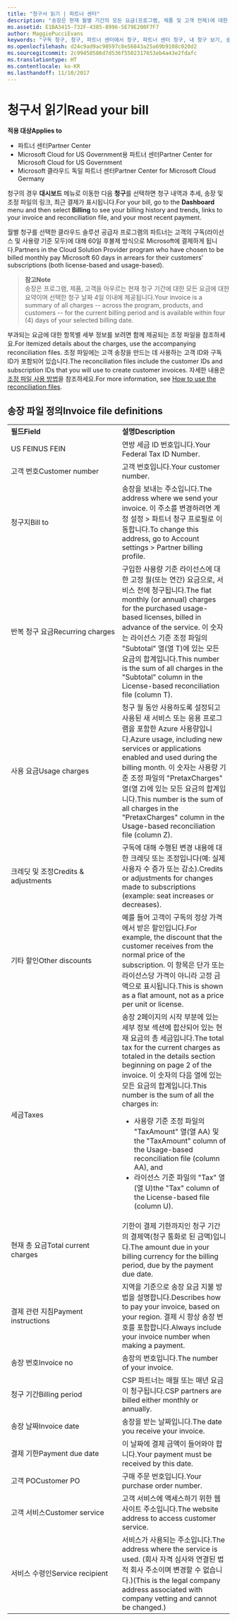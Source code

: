 ```yaml
---
title: "청구서 읽기 | 파트너 센터"
description: "송장은 현재 월별 기간의 모든 요금(프로그램, 제품 및 고객 전체)에 대한 요약입니다. 송장은 파트너 센터 대시보드에서 확인할 수 있습니다."
ms.assetid: E1BA3415-732F-4385-8996-5E79E200F7F7
author: MaggiePucciEvans
keywords: "구독 청구, 청구, 파트너 센터에서 청구, 파트너 센터 청구, 내 청구 보기, 송장, 파트너 센터 송장, CSP 송장, 내 청구서 위치"
ms.openlocfilehash: d24c9ad9ac90597c8e56843a25a69b9108c020d2
ms.sourcegitcommit: 2c99458586d7d536f5502317653eb4a43e2fdafc
ms.translationtype: HT
ms.contentlocale: ko-KR
ms.lasthandoff: 11/10/2017
---
```

# <a name="read-your-bill"></a><span data-ttu-id="a528b-105">청구서 읽기</span><span class="sxs-lookup"><span data-stu-id="a528b-105">Read your bill</span></span>

**<span data-ttu-id="a528b-106">적용 대상</span><span class="sxs-lookup"><span data-stu-id="a528b-106">Applies to</span></span>**

-  <span data-ttu-id="a528b-107">파트너 센터</span><span class="sxs-lookup"><span data-stu-id="a528b-107">Partner Center</span></span>
-  <span data-ttu-id="a528b-108">Microsoft Cloud for US Government용 파트너 센터</span><span class="sxs-lookup"><span data-stu-id="a528b-108">Partner Center for Microsoft Cloud for US Government</span></span>
-  <span data-ttu-id="a528b-109">Microsoft 클라우드 독일 파트너 센터</span><span class="sxs-lookup"><span data-stu-id="a528b-109">Partner Center for Microsoft Cloud Germany</span></span>

<span data-ttu-id="a528b-110">청구의 경우 **대시보드** 메뉴로 이동한 다음 **청구**를 선택하면 청구 내역과 추세, 송장 및 조정 파일의 링크, 최근 결제가 표시됩니다.</span><span class="sxs-lookup"><span data-stu-id="a528b-110">For your bill, go to the **Dashboard** menu and then select **Billing** to see your billing history and trends, links to your invoice and reconciliation file, and your most recent payment.</span></span>

<span data-ttu-id="a528b-111">월별 청구를 선택한 클라우드 솔루션 공급자 프로그램의 파트너는 고객의 구독(라이선스 및 사용량 기준 모두)에 대해 60일 후불제 방식으로 Microsoft에 결제하게 됩니다.</span><span class="sxs-lookup"><span data-stu-id="a528b-111">Partners in the Cloud Solution Provider program who have chosen to be billed monthly pay Microsoft 60 days in arrears for their customers' subscriptions (both license-based and usage-based).</span></span>

>**<span data-ttu-id="a528b-112">참고</span><span class="sxs-lookup"><span data-stu-id="a528b-112">Note</span></span>**<br>
<span data-ttu-id="a528b-113">송장은 프로그램, 제품, 고객을 아우르는 현재 청구 기간에 대한 모든 요금에 대한 요약이며 선택한 청구 날짜 4일 이내에 제공됩니다.</span><span class="sxs-lookup"><span data-stu-id="a528b-113">Your invoice is a summary of all charges -- across the program, products, and customers -- for the current billing period and is available within four (4) days of your selected billing date.</span></span>


<span data-ttu-id="a528b-114">부과되는 요금에 대한 항목별 세부 정보를 보려면 함께 제공되는 조정 파일을 참조하세요.</span><span class="sxs-lookup"><span data-stu-id="a528b-114">For itemized details about the charges, use the accompanying reconciliation files.</span></span> <span data-ttu-id="a528b-115">조정 파일에는 고객 송장을 만드는 데 사용하는 고객 ID와 구독 ID가 포함되어 있습니다.</span><span class="sxs-lookup"><span data-stu-id="a528b-115">The reconciliation files include the customer IDs and subscription IDs that you will use to create customer invoices.</span></span> <span data-ttu-id="a528b-116">자세한 내용은 [조정 파일 사용 방법](use-the-reconciliation-files.md)을 참조하세요.</span><span class="sxs-lookup"><span data-stu-id="a528b-116">For more information, see [How to use the reconciliation files](use-the-reconciliation-files.md).</span></span>

## <a name="invoice-file-definitions"></a><span data-ttu-id="a528b-117">송장 파일 정의</span><span class="sxs-lookup"><span data-stu-id="a528b-117">Invoice file definitions</span></span>


<table>
<colgroup>
<col width="50%" />
<col width="50%" />
</colgroup>
<tbody>
<tr class="odd">
<td><strong><span data-ttu-id="a528b-118">필드</span><span class="sxs-lookup"><span data-stu-id="a528b-118">Field</span></span></strong></td>
<td><strong><span data-ttu-id="a528b-119">설명</span><span class="sxs-lookup"><span data-stu-id="a528b-119">Description</span></span></strong></td>
</tr>
<tr class="even">
<td><span data-ttu-id="a528b-120">US FEIN</span><span class="sxs-lookup"><span data-stu-id="a528b-120">US FEIN</span></span></td>
<td><span data-ttu-id="a528b-121">연방 세금 ID 번호입니다.</span><span class="sxs-lookup"><span data-stu-id="a528b-121">Your Federal Tax ID Number.</span></span></td>
</tr>
<tr class="odd">
<td><span data-ttu-id="a528b-122">고객 번호</span><span class="sxs-lookup"><span data-stu-id="a528b-122">Customer number</span></span></td>
<td><span data-ttu-id="a528b-123">고객 번호입니다.</span><span class="sxs-lookup"><span data-stu-id="a528b-123">Your customer number.</span></span></td>
</tr>
<tr class="even">
<td><span data-ttu-id="a528b-124">청구지</span><span class="sxs-lookup"><span data-stu-id="a528b-124">Bill to</span></span></td>
<td><span data-ttu-id="a528b-125">송장을 보내는 주소입니다.</span><span class="sxs-lookup"><span data-stu-id="a528b-125">The address where we send your invoice.</span></span> <span data-ttu-id="a528b-126">이 주소를 변경하려면 계정 설정 > 파트너 청구 프로필로 이동합니다.</span><span class="sxs-lookup"><span data-stu-id="a528b-126">To change this address, go to Account settings > Partner billing profile.</span></span> </td>
</tr>
<tr class="odd">
<td><span data-ttu-id="a528b-127">반복 청구 요금</span><span class="sxs-lookup"><span data-stu-id="a528b-127">Recurring charges</span></span></td>
<td><span data-ttu-id="a528b-128">구입한 사용량 기준 라이선스에 대한 고정 월(또는 연간) 요금으로, 서비스 전에 청구됩니다.</span><span class="sxs-lookup"><span data-stu-id="a528b-128">The flat monthly (or annual) charges for the purchased usage-based licenses, billed in advance of the service.</span></span> <span data-ttu-id="a528b-129">이 숫자는 라이선스 기준 조정 파일의 &quot;Subtotal&quot; 열(열 T)에 있는 모든 요금의 합계입니다.</span><span class="sxs-lookup"><span data-stu-id="a528b-129">This number is the sum of all charges in the &quot;Subtotal&quot; column in the License-based reconciliation file (column T).</span></span></td>
</tr>
<tr class="even">
<td><span data-ttu-id="a528b-130">사용 요금</span><span class="sxs-lookup"><span data-stu-id="a528b-130">Usage charges</span></span></td>
<td><span data-ttu-id="a528b-131">청구 월 동안 사용하도록 설정되고 사용된 새 서비스 또는 응용 프로그램을 포함한 Azure 사용량입니다.</span><span class="sxs-lookup"><span data-stu-id="a528b-131">Azure usage, including new services or applications enabled and used during the billing month.</span></span> <span data-ttu-id="a528b-132">이 숫자는 사용량 기준 조정 파일의 &quot;PretaxCharges&quot; 열(열 Z)에 있는 모든 요금의 합계입니다.</span><span class="sxs-lookup"><span data-stu-id="a528b-132">This number is the sum of all charges in the &quot;PretaxCharges&quot; column in the Usage-based reconciliation file (column Z).</span></span></td>
</tr>
<tr class="odd">
<td><span data-ttu-id="a528b-133">크레딧 및 조정</span><span class="sxs-lookup"><span data-stu-id="a528b-133">Credits &amp; adjustments</span></span></td>
<td><span data-ttu-id="a528b-134">구독에 대해 수행된 변경 내용에 대한 크레딧 또는 조정입니다(예: 실제 사용자 수 증가 또는 감소).</span><span class="sxs-lookup"><span data-stu-id="a528b-134">Credits or adjustments for changes made to subscriptions (example: seat increases or decreases).</span></span></td>
</tr>
<tr class="even">
<td><span data-ttu-id="a528b-135">기타 할인</span><span class="sxs-lookup"><span data-stu-id="a528b-135">Other discounts</span></span></td>
<td><span data-ttu-id="a528b-136">예를 들어 고객이 구독의 정상 가격에서 받은 할인입니다.</span><span class="sxs-lookup"><span data-stu-id="a528b-136">For example, the discount that the customer receives from the normal price of the subscription.</span></span> <span data-ttu-id="a528b-137">이 항목은 단가 또는 라이선스당 가격이 아니라 고정 금액으로 표시됩니다.</span><span class="sxs-lookup"><span data-stu-id="a528b-137">This is shown as a flat amount, not as a price per unit or license.</span></span></td>
</tr>
<tr class="odd">
<td><span data-ttu-id="a528b-138">세금</span><span class="sxs-lookup"><span data-stu-id="a528b-138">Taxes</span></span></td>
<td><span data-ttu-id="a528b-139">송장 2페이지의 시작 부분에 있는 세부 정보 섹션에 합산되어 있는 현재 요금의 총 세금입니다.</span><span class="sxs-lookup"><span data-stu-id="a528b-139">The total tax for the current charges as totaled in the details section beginning on page 2 of the invoice.</span></span> <span data-ttu-id="a528b-140">이 숫자의 다음 열에 있는 모든 요금의 합계입니다.</span><span class="sxs-lookup"><span data-stu-id="a528b-140">This number is the sum of all the charges in:</span></span>
<ul>
<li><span data-ttu-id="a528b-141">사용량 기준 조정 파일의 &quot;TaxAmount&quot; 열(열 AA) 및</span><span class="sxs-lookup"><span data-stu-id="a528b-141">the &quot;TaxAmount&quot; column of the Usage-based reconciliation file (column AA), and</span></span></li>
<li><span data-ttu-id="a528b-142">라이선스 기준 파일의 &quot;Tax&quot; 열(열 U)</span><span class="sxs-lookup"><span data-stu-id="a528b-142">the &quot;Tax&quot; column of the License-based file (column U).</span></span></li>
</ul></td>
</tr>
<tr class="even">
<td><span data-ttu-id="a528b-143">현재 총 요금</span><span class="sxs-lookup"><span data-stu-id="a528b-143">Total current charges</span></span></td>
<td><span data-ttu-id="a528b-144">기한이 결제 기한까지인 청구 기간의 결제액(청구 통화로 된 금액)입니다.</span><span class="sxs-lookup"><span data-stu-id="a528b-144">The amount due in your billing currency for the billing period, due by the payment due date.</span></span></td>
</tr>
<tr class="odd">
<td><span data-ttu-id="a528b-145">결제 관련 지침</span><span class="sxs-lookup"><span data-stu-id="a528b-145">Payment instructions</span></span></td>
<td><span data-ttu-id="a528b-146">지역을 기준으로 송장 요금 지불 방법을 설명합니다.</span><span class="sxs-lookup"><span data-stu-id="a528b-146">Describes how to pay your invoice, based on your region.</span></span> <span data-ttu-id="a528b-147">결제 시 항상 송장 번호를 포함합니다.</span><span class="sxs-lookup"><span data-stu-id="a528b-147">Always include your invoice number when making a payment.</span></span></td>
</tr>
<tr class="even">
<td><span data-ttu-id="a528b-148">송장 번호</span><span class="sxs-lookup"><span data-stu-id="a528b-148">Invoice no</span></span></td>
<td><span data-ttu-id="a528b-149">송장의 번호입니다.</span><span class="sxs-lookup"><span data-stu-id="a528b-149">The number of your invoice.</span></span></td>
</tr>
<tr class="odd">
<td><span data-ttu-id="a528b-150">청구 기간</span><span class="sxs-lookup"><span data-stu-id="a528b-150">Billing period</span></span></td>
<td><span data-ttu-id="a528b-151">CSP 파트너는 매월 또는 매년 요금이 청구됩니다.</span><span class="sxs-lookup"><span data-stu-id="a528b-151">CSP partners are billed either monthly or annually.</span></span></td>
</tr>
<tr class="even">
<td><span data-ttu-id="a528b-152">송장 날짜</span><span class="sxs-lookup"><span data-stu-id="a528b-152">Invoice date</span></span></td>
<td><span data-ttu-id="a528b-153">송장을 받는 날짜입니다.</span><span class="sxs-lookup"><span data-stu-id="a528b-153">The date you receive your invoice.</span></span></td>
</tr>
<tr class="odd">
<td><span data-ttu-id="a528b-154">결제 기한</span><span class="sxs-lookup"><span data-stu-id="a528b-154">Payment due date</span></span></td>
<td><span data-ttu-id="a528b-155">이 날짜에 결제 금액이 들어와야 합니다.</span><span class="sxs-lookup"><span data-stu-id="a528b-155">Your payment must be received by this date.</span></span></td>
</tr>
<tr class="even">
<td><span data-ttu-id="a528b-156">고객 PO</span><span class="sxs-lookup"><span data-stu-id="a528b-156">Customer PO</span></span></td>
<td><span data-ttu-id="a528b-157">구매 주문 번호입니다.</span><span class="sxs-lookup"><span data-stu-id="a528b-157">Your purchase order number.</span></span></td>
</tr>
<tr class="odd">
<td><span data-ttu-id="a528b-158">고객 서비스</span><span class="sxs-lookup"><span data-stu-id="a528b-158">Customer service</span></span></td>
<td><span data-ttu-id="a528b-159">고객 서비스에 액세스하기 위한 웹 사이트 주소입니다.</span><span class="sxs-lookup"><span data-stu-id="a528b-159">The website address to access customer service.</span></span></td>
</tr>
<tr class="even">
<td><span data-ttu-id="a528b-160">서비스 수령인</span><span class="sxs-lookup"><span data-stu-id="a528b-160">Service recipient</span></span></td>
<td><span data-ttu-id="a528b-161">서비스가 사용되는 주소입니다.</span><span class="sxs-lookup"><span data-stu-id="a528b-161">The address where the service is used.</span></span> <span data-ttu-id="a528b-162">(회사 자격 심사와 연결된 법적 회사 주소이며 변경할 수 없습니다.)</span><span class="sxs-lookup"><span data-stu-id="a528b-162">(This is the legal company address associated with company vetting and cannot be changed.)</span></span></td>
</tr>
</tbody>
</table>

 

 

 



